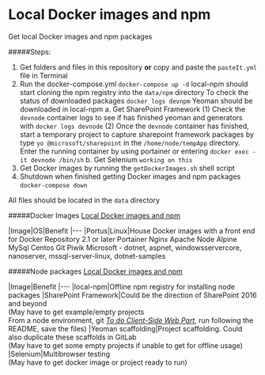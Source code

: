 # Local Docker images and npm
Get local Docker images and npm packages

#####Steps:
1. Get folders and files in this repository **or** copy and paste the `pasteIt.yml` file in Terminal
2. Run the docker-compose.yml
`docker-compose up -d`
local-npm should start cloning the npm registry into the `data/npm` directory
To check the status of downloaded packages
`docker logs devnpm`
Yeoman should be downloaded in local-npm
a. Get SharePoint Framework
(1) Check the `devnode` container logs to see if has finished yeoman and generators with `docker logs devnode`
(2) Once the `devnode` container has finished, start a temporary project to capture sharepoint framework packages by type `yo @microsoft/sharepoint` in the `/home/node/tempApp` directory. Enter the running container by using portainer or entering `docker exec -it devnode /bin/sh`
b. Get Selenium
`working on this`
3. Get Docker images by running the `getDockerImages.sh` shell script
4. Shutdown when finished getting Docker images and npm packages
`docker-compose down`

All files should be located in the `data` directory

#####Docker Images
[Local Docker images and npm](https://github.com/JDelemar/link)

|Image|OS|Benefit
|---
|Portus|Linux|House Docker images with a front end for Docker Repository 2.1 or later
Portainer
Nginx
Apache
Node
Alpine
MySql
Centos
Git
Piwik
Microsoft - dotnet, aspnet, windowsservercore, nanoserver, mssql-server-linux, dotnet-samples

#####Node packages
[Local Docker images and npm](https://github.com/JDelemar/link)

|Image|Benefit
|---
|local-npm|Offline npm registry for installing node packages
|SharePoint Framework|Could be the direction of SharePoint 2016 and beyond<br/>(May have to get example/empty projects<br/>From a node environment, git [_To do Client-Side Web Part_](https://github.com/waldekmastykarz/spfx-angular-ts-todo), run following the README, save the files)
|Yeoman scaffolding|Project scaffolding. Could also duplicate these scaffolds in GitLab<br/>(May have to get some empty projects if unable to get for offline usage)
|Selenium|Multibrowser testing<br/>(May have to get docker image or project ready to run)
